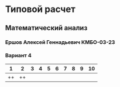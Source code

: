 
# Типовой расчет

## Математический анализ 

### Ершов Алексей Геннадьевич КМБО-03-23

### Вариант 4

| 1   | 2   | 3   | 4   | 5   | 6   | 7   | 8   | 9   | 10  |
| --- | --- | --- | --- | --- | --- | --- | --- | --- | --- |
| ++  | ++  |     |     |     |     |     |     |     |     |
